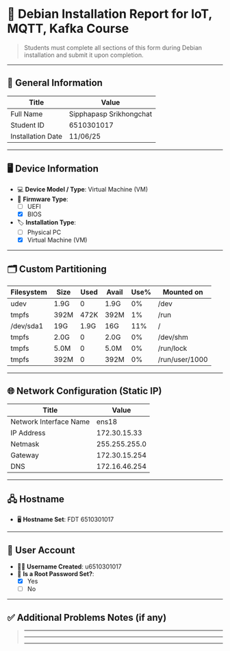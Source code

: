 # 📄 Debian Installation Report for IoT, MQTT, Kafka Course

> Students must complete all sections of this form during Debian installation and submit it upon completion.

---

## 🔧 General Information

| Title                  | Value                                               |
| -----------------------| --------------------------------------------------- |
| Full Name              | Sipphapasp Srikhongchat|
| Student ID              | 6510301017 |
| Installation Date      | 11/06/25|


---

## 🖥️ Device Information

- 💻 **Device Model / Type**: Virtual Machine (VM)
- 🧬 **Firmware Type**:  
  - [ ] UEFI  
  - [x] BIOS  
- 🏷️ **Installation Type**:  
  - [ ] Physical PC  
  - [x] Virtual Machine (VM)

---

## 🗂️ Custom Partitioning

Filesystem     | Size | Used |Avail |Use% |Mounted on|
---------------|------|------|------|-----|------|
udev           | 1.9G|     0|  1.9G|   0%| /dev|
tmpfs          | 392M|  472K|  392M|   1%| /run|
/dev/sda1      | 19G | 1.9G |  16G | 11% |/|
tmpfs          | 2.0G|     0|  2.0G|   0%| /dev/shm|
tmpfs          | 5.0M|     0|  5.0M|   0%| /run/lock|
tmpfs          | 392M|     0|  392M|   0%| /run/user/1000|


---

## 🌐 Network Configuration (Static IP)

| Title                   | Value                                               |
| ------------------------| --------------------------------------------------- |
| Network Interface Name  |  ens18 |
| IP Address              | 172.30.15.33 |
| Netmask                 | 255.255.255.0 |
| Gateway                 | 172.30.15.254 |
| DNS                     | 172.16.46.254 |

---

## 🖧 Hostname

- 🖥️ **Hostname Set**: FDT 6510301017

---

## 👤 User Account

- 👨‍💻 **Username Created**: u6510301017
- 🔐 **Is a Root Password Set?**:  
  - [X] Yes  
  - [ ] No

---

## ✅ Additional Problems Notes (if any)

> _____________________________________________________________________  
> _____________________________________________________________________  
> _____________________________________________________________________

